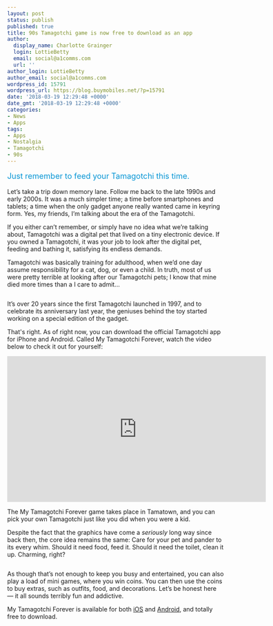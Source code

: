 ```yaml
---
layout: post
status: publish
published: true
title: 90s Tamagotchi game is now free to download as an app
author:
  display_name: Charlotte Grainger
  login: LottieBetty
  email: social@a1comms.com
  url: ''
author_login: LottieBetty
author_email: social@a1comms.com
wordpress_id: 15791
wordpress_url: https://blog.buymobiles.net/?p=15791
date: '2018-03-19 12:29:48 +0000'
date_gmt: '2018-03-19 12:29:48 +0000'
categories:
- News
- Apps
tags:
- Apps
- Nostalgia
- Tamagotchi
- 90s
---
```

<p><span class="postStandFirst" style="color: #0896d5; line-height: 26px; font-size: 18px;">Just remember to feed your Tamagotchi this time.</span></p>
<p>Let&rsquo;s take a trip down memory lane. Follow me back to the late 1990s and early 2000s. It was a much simpler time; a time before smartphones and tablets; a time when the only gadget anyone really wanted came in keyring form. Yes, my friends, I&rsquo;m talking about the era of the Tamagotchi.</p>
<p>If you either can&rsquo;t remember, or simply have no idea what we&rsquo;re talking about, Tamagotchi was a digital pet that lived on a tiny electronic device. If you owned a Tamagotchi, it was your job to look after the digital pet, feeding and bathing it, satisfying its endless demands.</p>
<p>Tamagotchi was basically training for adulthood, when we&rsquo;d one day assume responsibility for a cat, dog, or even a child. In truth, most of us were pretty terrible at looking after our Tamagotchi pets; I know that mine died more times than a I care to admit...</p>
<p><img class="aligncenter size-full wp-image-15796" src="https://lh3.googleusercontent.com/7Xs0XUHCXTYfa-vlItSz3WxzqE4wdXEA8HDIGTqbUzPTonjcJLLg7XzAtllBNbPGtKP3lKUhyweh39gwMj5U1Q3T=s0" alt="" /></p>
<p>It&rsquo;s over 20 years since the first Tamagotchi launched in 1997, and to celebrate its anniversary last year, the geniuses behind the toy started working on a special edition of the gadget.</p>
<p>That's right. As of right now, you can download the official Tamagotchi app for iPhone and Android. Called My Tamagotchi Forever, watch the video below to check it out for yourself:</p>
<p><iframe src="https://www.youtube.com/embed/FZIoTdBxA-A" width="600" height="338" frameborder="0" allowfullscreen="allowfullscreen"></iframe></p>
<p>The My Tamagotchi Forever game takes place in Tamatown, and you can pick your own Tamagotchi just like you did when you were a kid.</p>
<p>Despite the fact that the graphics have come a <em>seriously </em>long way since back then, the core idea remains the same: Care for your pet and pander to its every whim. Should it need food, feed it. Should it need the toilet, clean it up. Charming, right?</p>
<p><img class="aligncenter size-full wp-image-15795" src="https://lh3.googleusercontent.com/pIvQJ3pQGj2Vb_zKcs3it-mGrtvLz22F9qbAZS5KOEX8lsq2tP1fJh6f7wSCaWJcX83G1SGq9A6b5lnspn27cbxM=s0" alt="" /></p>
<p>As though that&rsquo;s not enough to keep you busy and entertained, you can also play a load of mini games, where you win coins. You can then use the coins to buy extras, such as outfits, food, and decorations. Let&rsquo;s be honest here &mdash;&nbsp;it all sounds terribly fun and addictive.</p>
<p>My Tamagotchi Forever is available for both <a href="https://itunes.apple.com/us/app/my-tamagotchi-forever/id1267861706?ls=1&amp;mt=8" target="_blank" rel="noopener">iOS</a> and <a href="https://play.google.com/store/apps/details?id=eu.bandainamcoent.mytamagotchiforever" target="_blank" rel="noopener">Android</a>, and totally free to download.</p>
